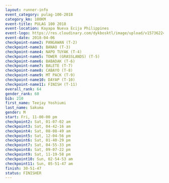 ```yaml
---
layout: runner-info 
event_category: pulag-100-2018 
category_km: 100KM 
event-title: PULAG 100 2018 
event-location: Kayapa Nueva Ecija Philippines 
event-logo: https://res.cloudinary.com/dykbosktl/image/upload/v1573622467/Logo/logo-p1_tnutwz.jpg 
event-date: 2018-04-06 
checkpoint-name2: PANGAWAN (T-2) 
checkpoint-name3: BANAO (T-3) 
checkpoint-name4: NAPO TUYAK (T-4) 
checkpoint-name5: TOWER (GRASSLANDS) (T-5) 
checkpoint-name6: BABADAK (T-6) 
checkpoint-name7: BALETE (T-7) 
checkpoint-name8: CABAYO (T-8) 
checkpoint-name9: MT PACK (T-9) 
checkpoint-name10: DAYAP (T-10) 
checkpoint-name11: FINISH (T-11) 
overall_rank: 64
gender_rank: 60
bib: 210
first_name: Teejay Yoshiumi
last_name: Sakuma
gender: M
start: Fri, 11-00-00 pm
checkpoint2: Sat, 01-07-02 am
checkpoint3: Sat, 04-42-16 am
checkpoint4: Sat, 08-08-49 am
checkpoint5: Sat, 12-04-56 pm
checkpoint6: Sat, 01-40-29 pm
checkpoint7: Sat, 04-55-33 pm
checkpoint8: Sat, 09-07-22 pm
checkpoint9: Sat, 11-19-58 pm
checkpoint10: Sun, 02-54-53 am
checkpoint11: Sun, 05-51-47 am
finish: 30-51-47
status: FINISHER
---
```

